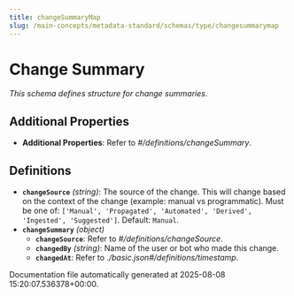 ```yaml
---
title: changeSummaryMap
slug: /main-concepts/metadata-standard/schemas/type/changesummarymap
---
```


# Change Summary

*This schema defines structure for change summaries.*

## Additional Properties

- **Additional Properties**: Refer to *#/definitions/changeSummary*.
## Definitions

- **`changeSource`** *(string)*: The source of the change. This will change based on the context of the change (example: manual vs programmatic). Must be one of: `['Manual', 'Propagated', 'Automated', 'Derived', 'Ingested', 'Suggested']`. Default: `Manual`.
- **`changeSummary`** *(object)*
  - **`changeSource`**: Refer to *#/definitions/changeSource*.
  - **`changedBy`** *(string)*: Name of the user or bot who made this change.
  - **`changedAt`**: Refer to *./basic.json#/definitions/timestamp*.


Documentation file automatically generated at 2025-08-08 15:20:07.536378+00:00.

